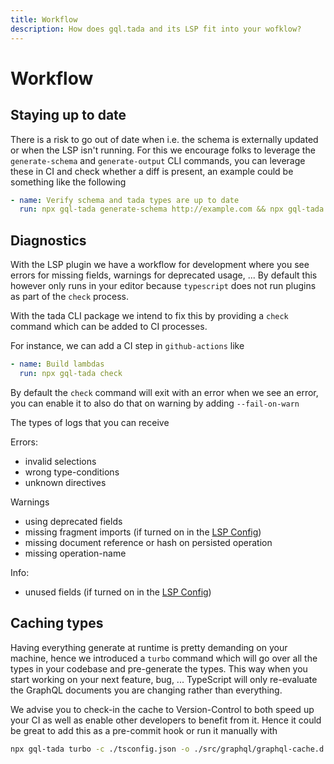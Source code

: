 ```yaml
---
title: Workflow
description: How does gql.tada and its LSP fit into your wofklow?
---
```


# Workflow

## Staying up to date

There is a risk to go out of date when i.e. the schema is externally updated or when the LSP
isn't running. For this we encourage folks to leverage the `generate-schema` and `generate-output`
CLI commands, you can leverage these in CI and check whether a diff is present, an example could
be something like the following

```yaml
- name: Verify schema and tada types are up to date
  run: npx gql-tada generate-schema http://example.com && npx gql-tada generate-output -c ./tsconfig.json && git diff --name-only --exit-code -- .
```

## Diagnostics

With the LSP plugin we have a workflow for development where you see errors for missing fields,
warnings for deprecated usage, ... By default this however only runs in your editor because
`typescript` does not run plugins as part of the `check` process.

With the tada CLI package we intend to fix this by providing a `check` command which can
be added to CI processes.

For instance, we can add a CI step in `github-actions` like

```yaml
- name: Build lambdas
  run: npx gql-tada check
```

By default the `check` command will exit with an error when we see an error, you can enable
it to also do that on warning by adding `--fail-on-warn`

The types of logs that you can receive

Errors:

- invalid selections
- wrong type-conditions
- unknown directives

Warnings

- using deprecated fields
- missing fragment imports (if turned on in the [LSP Config](../reference/graphqlsp-config.md))
- missing document reference or hash on persisted operation
- missing operation-name

Info:

- unused fields (if turned on in the [LSP Config](../reference/graphqlsp-config.md))

## Caching types

Having everything generate at runtime is pretty demanding on your machine, hence we introduced
a `turbo` command which will go over all the types in your codebase and pre-generate the types.
This way when you start working on your next feature, bug, ... TypeScript will only re-evaluate
the GraphQL documents you are changing rather than everything.

We advise you to check-in the cache to Version-Control to both speed up your CI as well as enable
other developers to benefit from it. Hence it could be great to add this as a pre-commit hook or
run it manually with

```sh
npx gql-tada turbo -c ./tsconfig.json -o ./src/graphql/graphql-cache.d.ts
```
